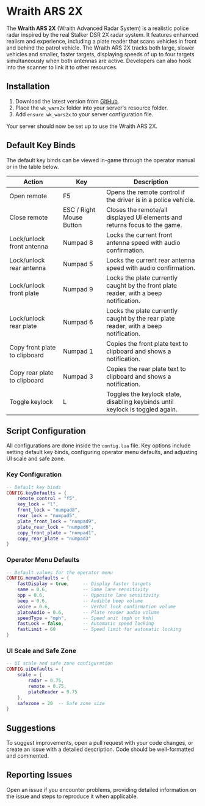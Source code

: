 # Wraith ARS 2X

The **Wraith ARS 2X** (Wraith Advanced Radar System) is a realistic police radar inspired by the real Stalker DSR 2X radar system. It features enhanced realism and experience, including a plate reader that scans vehicles in front and behind the patrol vehicle. The Wraith ARS 2X tracks both large, slower vehicles and smaller, faster targets, displaying speeds of up to four targets simultaneously when both antennas are active. Developers can also hook into the scanner to link it to other resources.

## Installation

1. Download the latest version from [GitHub](https://github.com/flyinggoatman/wk_wars2x/releases).
2. Place the `wk_wars2x` folder into your server's resource folder.
3. Add `ensure wk_wars2x` to your server configuration file.

Your server should now be set up to use the Wraith ARS 2X.

## Default Key Binds

The default key binds can be viewed in-game through the operator manual or in the table below.

| Action                        | Key                      | Description                                                                           |
| ----------------------------- | ------------------------ | ------------------------------------------------------------------------------------- |
| Open remote                   | F5                       | Opens the remote control if the driver is in a police vehicle.                        |
| Close remote                  | ESC / Right Mouse Button | Closes the remote/all displayed UI elements and returns focus to the game.            |
| Lock/unlock front antenna     | Numpad 8                 | Locks the current front antenna speed with audio confirmation.                        |
| Lock/unlock rear antenna      | Numpad 5                 | Locks the current rear antenna speed with audio confirmation.                         |
| Lock/unlock front plate       | Numpad 9                 | Locks the plate currently caught by the front plate reader, with a beep notification. |
| Lock/unlock rear plate        | Numpad 6                 | Locks the plate currently caught by the rear plate reader, with a beep notification.  |
| Copy front plate to clipboard | Numpad 1                 | Copies the front plate text to clipboard and shows a notification.                    |
| Copy rear plate to clipboard  | Numpad 3                 | Copies the rear plate text to clipboard and shows a notification.                     |
| Toggle keylock                | L                        | Toggles the keylock state, disabling keybinds until keylock is toggled again.         |

## Script Configuration

All configurations are done inside the `config.lua` file. Key options include setting default key binds, configuring operator menu defaults, and adjusting UI scale and safe zone.

### Key Configuration

```lua
-- Default key binds
CONFIG.keyDefaults = {
    remote_control = "f5",
    key_lock = "l",
    front_lock = "numpad8",
    rear_lock = "numpad5",
    plate_front_lock = "numpad9",
    plate_rear_lock = "numpad6",
    copy_front_plate = "numpad1",
    copy_rear_plate = "numpad3"
}
```

### Operator Menu Defaults

```lua
-- Default values for the operator menu
CONFIG.menuDefaults = {
    fastDisplay = true,     -- Display faster targets
    same = 0.6,             -- Same lane sensitivity
    opp = 0.6,              -- Opposite lane sensitivity
    beep = 0.6,             -- Audible beep volume
    voice = 0.6,            -- Verbal lock confirmation volume
    plateAudio = 0.6,       -- Plate reader audio volume
    speedType = "mph",      -- Speed unit (mph or kmh)
    fastLock = false,       -- Automatic speed locking
    fastLimit = 60          -- Speed limit for automatic locking
}
```

### UI Scale and Safe Zone

```lua
-- UI scale and safe zone configuration
CONFIG.uiDefaults = {
    scale = {
        radar = 0.75,
        remote = 0.75,
        plateReader = 0.75
    },
    safezone = 20  -- Safe zone size
}
```

## Suggestions

To suggest improvements, open a pull request with your code changes, or create an issue with a detailed description. Code should be well-formatted and commented.

## Reporting Issues

Open an issue if you encounter problems, providing detailed information on the issue and steps to reproduce it when applicable.
